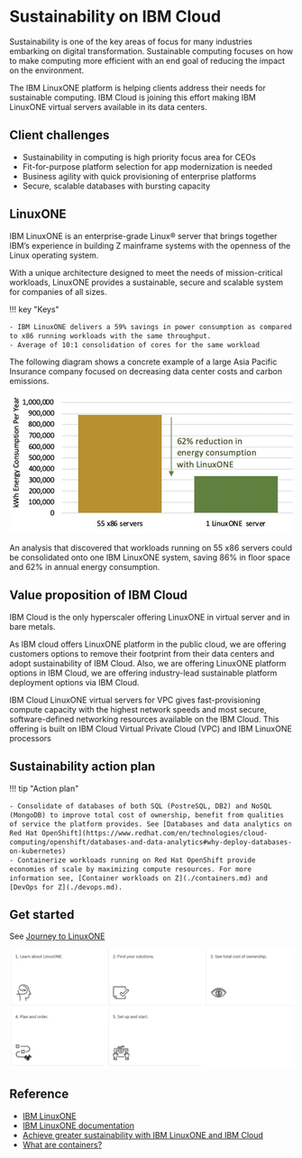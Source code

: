 # Sustainability on IBM Cloud

Sustainability is one of the key areas of focus for many industries embarking on digital transformation. Sustainable computing focuses on how to make computing more efficient with an end goal of reducing the impact on the environment.

The IBM LinuxONE platform is helping clients address their needs for sustainable computing. IBM Cloud is joining this effort making IBM LinuxONE virtual servers available in its data centers.

## Client challenges

- Sustainability in computing is high priority focus area for CEOs
- Fit-for-purpose platform selection for app modernization is needed
- Business agility with quick provisioning of enterprise platforms
- Secure, scalable databases with bursting capacity

## LinuxONE

IBM LinuxONE is an enterprise-grade Linux® server that brings together IBM’s experience in building Z mainframe systems with the openness of the Linux operating system.

With a unique architecture designed to meet the needs of mission-critical workloads, LinuxONE provides a sustainable, secure and scalable system for companies of all sizes.

!!! key "Keys"

    - IBM LinuxONE delivers a 59% savings in power consumption as compared to x86 running workloads with the same throughput.
    - Average of 10:1 consolidation of cores for the same workload

The following diagram shows a concrete example of a large Asia Pacific Insurance company focused on decreasing data center costs and carbon emissions. 

![sustainability](./media/linuxone-sustainability.png)

An analysis that discovered that workloads running on 55 x86 servers could be consolidated onto one IBM LinuxONE system, saving 86% in floor space and 62% in annual energy consumption.

## Value proposition of IBM Cloud

IBM Cloud is the only hyperscaler offering LinuxONE in virtual server and in bare metals.

As IBM cloud offers LinuxONE platform in the public cloud, we are offering customers options to 
remove their footprint from their data centers and adopt sustainability of IBM Cloud. Also, we are 
offering LinuxONE platform options in IBM Cloud, we are offering industry-lead sustainable 
platform deployment options via IBM Cloud.

IBM Cloud LinuxONE virtual servers for VPC gives fast-provisioning compute capacity with the highest 
network speeds and most secure, software-defined networking resources available on the IBM Cloud. 
This offering is built on IBM Cloud Virtual Private Cloud (VPC) and IBM LinuxONE processors

## Sustainability action plan

!!! tip "Action plan"

    - Consolidate of databases of both SQL (PostreSQL, DB2) and NoSQL (MongoDB) to improve total cost of ownership, benefit from qualities of service the platform provides. See [Databases and data analytics on Red Hat OpenShift](https://www.redhat.com/en/technologies/cloud-computing/openshift/databases-and-data-analytics#why-deploy-databases-on-kubernetes)
    - Containerize workloads running on Red Hat OpenShift provide economies of scale by maximizing compute resources. For more information see, [Container workloads on Z](./containers.md) and [DevOps for Z](./devops.md).

## Get started

See [Journey to LinuxONE](https://www.ibm.com/support/z-content-solutions/journey-to-linuxone/)

[![linuxone](./media/linuxone.png)](https://www.ibm.com/support/z-content-solutions/journey-to-linuxone/)

## Reference

- [IBM LinuxONE](https://www.ibm.com/linuxone)
- [IBM LinuxONE documentation](https://www.ibm.com/docs/en/systems-hardware/linuxone)
- [Achieve greater sustainability with IBM LinuxONE and IBM Cloud](https://www.ibm.com/downloads/cas/K8KYXRQG)
- [What are containers?](https://www.ibm.com/topics/containers)